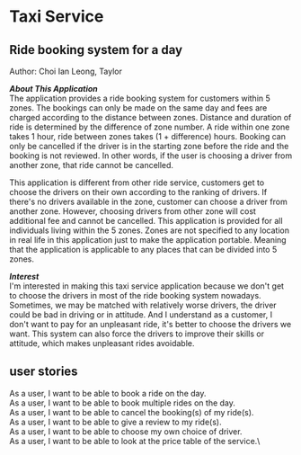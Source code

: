 # Taxi Service

## Ride booking system for a day 
Author: Choi Ian Leong, Taylor

***About This Application*** \
The application provides a ride booking system for customers within 5 zones. 
The bookings can only be made on the same day and fees are charged according to the distance between zones. 
Distance and duration of ride is determined by the difference of zone number.
A ride within one zone takes 1 hour, ride between zones takes (1 + difference) hours. 
Booking can only be cancelled if the driver is in the starting zone before the ride and the booking is not reviewed.
In other words, if the user is choosing a driver from another zone, that ride cannot be cancelled.

This application is different from other ride service, customers get to choose the drivers on their own according to the ranking of drivers.
If there's no drivers available in the zone, customer can choose a driver from another zone. 
However, choosing drivers from other zone will cost additional fee and cannot be cancelled.
This application is provided for all individuals living within the 5 zones.
Zones are not specified to any location in real life in this application just to make the application portable.
Meaning that the application is applicable to any places that can be divided into 5 zones.

***Interest*** \
I'm interested in making this taxi service application because we don't get to choose the drivers in most of the ride booking system nowadays.
Sometimes, we may be matched with relatively worse drivers, the driver could be bad in driving or in attitude.
And I understand as a customer, I don't want to pay for an unpleasant ride, it's better to choose the drivers we want.
This system can also force the drivers to improve their skills or attitude, which makes unpleasant rides avoidable.


## user stories
As a user, I want to be able to book a ride on the day.\
As a user, I want to be able to book multiple rides on the day.\
As a user, I want to be able to cancel the booking(s) of my ride(s).\
As a user, I want to be able to give a review to my ride(s).\
As a user, I want to be able to choose my own choice of driver.\
As a user, I want to be able to look at the price table of the service.\


